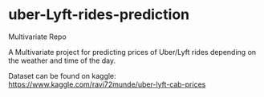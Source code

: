 # uber-Lyft-rides-prediction
Multivariate Repo  

A Multivariate project for predicting prices of Uber/Lyft rides depending on the weather and time of the day.

Dataset can be found on kaggle: https://www.kaggle.com/ravi72munde/uber-lyft-cab-prices
